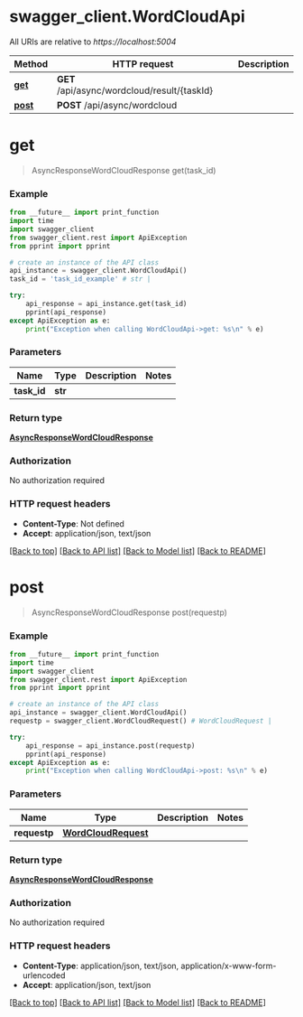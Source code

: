 # swagger_client.WordCloudApi

All URIs are relative to *https://localhost:5004*

Method | HTTP request | Description
------------- | ------------- | -------------
[**get**](WordCloudApi.md#get) | **GET** /api/async/wordcloud/result/{taskId} | 
[**post**](WordCloudApi.md#post) | **POST** /api/async/wordcloud | 


# **get**
> AsyncResponseWordCloudResponse get(task_id)



### Example 
```python
from __future__ import print_function
import time
import swagger_client
from swagger_client.rest import ApiException
from pprint import pprint

# create an instance of the API class
api_instance = swagger_client.WordCloudApi()
task_id = 'task_id_example' # str | 

try: 
    api_response = api_instance.get(task_id)
    pprint(api_response)
except ApiException as e:
    print("Exception when calling WordCloudApi->get: %s\n" % e)
```

### Parameters

Name | Type | Description  | Notes
------------- | ------------- | ------------- | -------------
 **task_id** | **str**|  | 

### Return type

[**AsyncResponseWordCloudResponse**](AsyncResponseWordCloudResponse.md)

### Authorization

No authorization required

### HTTP request headers

 - **Content-Type**: Not defined
 - **Accept**: application/json, text/json

[[Back to top]](#) [[Back to API list]](../README.md#documentation-for-api-endpoints) [[Back to Model list]](../README.md#documentation-for-models) [[Back to README]](../README.md)

# **post**
> AsyncResponseWordCloudResponse post(requestp)



### Example 
```python
from __future__ import print_function
import time
import swagger_client
from swagger_client.rest import ApiException
from pprint import pprint

# create an instance of the API class
api_instance = swagger_client.WordCloudApi()
requestp = swagger_client.WordCloudRequest() # WordCloudRequest | 

try: 
    api_response = api_instance.post(requestp)
    pprint(api_response)
except ApiException as e:
    print("Exception when calling WordCloudApi->post: %s\n" % e)
```

### Parameters

Name | Type | Description  | Notes
------------- | ------------- | ------------- | -------------
 **requestp** | [**WordCloudRequest**](WordCloudRequest.md)|  | 

### Return type

[**AsyncResponseWordCloudResponse**](AsyncResponseWordCloudResponse.md)

### Authorization

No authorization required

### HTTP request headers

 - **Content-Type**: application/json, text/json, application/x-www-form-urlencoded
 - **Accept**: application/json, text/json

[[Back to top]](#) [[Back to API list]](../README.md#documentation-for-api-endpoints) [[Back to Model list]](../README.md#documentation-for-models) [[Back to README]](../README.md)

